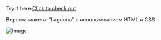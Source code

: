 Try it here:<a href="https://technicaldeveloper.github.io/Lionic/">Click to check out</a>

Верстка макета-"Lagoona" с использованием HTML и CSS

![image](https://github.com/TechnicalDeveloper/Lionic/assets/95400630/9b25473b-c5ed-432b-9c47-3b827bb061db)
